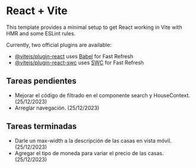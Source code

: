 # React + Vite

This template provides a minimal setup to get React working in Vite with HMR and some ESLint rules.

Currently, two official plugins are available:

- [@vitejs/plugin-react](https://github.com/vitejs/vite-plugin-react/blob/main/packages/plugin-react/README.md) uses [Babel](https://babeljs.io/) for Fast Refresh
- [@vitejs/plugin-react-swc](https://github.com/vitejs/vite-plugin-react-swc) uses [SWC](https://swc.rs/) for Fast Refresh


## Tareas pendientes
* Mejorar el código de filtrado en el componente search y HouseContext. (25/12/2023)
* Arreglar navegación. (25/12/2023)

## Tareas terminadas
* Darle un max-width a la descripción de las casas en vista móvil. (25/12/2023)
* Agregar el tipo de moneda para variar el precio de las casas. (25/12/2023)